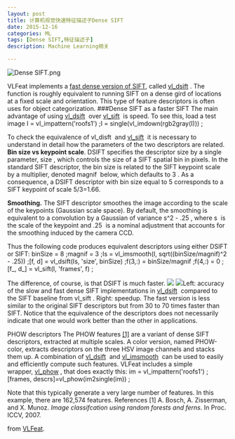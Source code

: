 ```yaml
---
layout: post
title: 计算机视觉快速特征描述子Dense SIFT
date: 2015-12-16
categories: ML
tags: [Dense SIFT,特征描述子]
description: Machine Learning相关

---
```



![Dense SIFT.png](http://upload-images.jianshu.io/upload_images/1174946-87a7914a8274b357.png?imageMogr2/auto-orient/strip%7CimageView2/2/w/1240)

VLFeat implements a [fast dense version of SIFT](http://www.vlfeat.org/api/dsift.html), called [vl_dsift](http://www.vlfeat.org/matlab/vl_dsift.html)
. The function is roughly equivalent to running SIFT on a dense gird of locations at a fixed scale and orientation. This type of feature descriptors is often uses for object categorization.
###Dense SIFT as a faster SIFT
The main advantage of using [vl_dsift](http://www.vlfeat.org/matlab/vl_dsift.html)
 over [vl_sift](http://www.vlfeat.org/matlab/vl_sift.html)
 is speed. To see this, load a test image
I = vl_impattern('roofs1') ;I = single(vl_imdown(rgb2gray(I))) ;

To check the equivalence of vl_disft
 and [vl_sift](http://www.vlfeat.org/matlab/vl_sift.html)
 it is necessary to understand in detail how the parameters of the two descriptors are related.
**Bin size vs keypoint scale**. DSIFT specifies the descriptor size by a single parameter, size
, which controls the size of a SIFT spatial bin in pixels. In the standard SIFT descriptor, the bin size is related to the SIFT keypoint scale by a multiplier, denoted magnif
 below, which defaults to 3
. As a consequence, a DSIFT descriptor with bin size equal to 5 corresponds to a SIFT keypoint of scale 5/3=1.66.

**Smoothing.** The SIFT descriptor smoothes the image according to the scale of the keypoints (Gaussian scale space). By default, the smoothing is equivalent to a convolution by a Gaussian of variance s^2 - .25
, where s
 is the scale of the keypoint and .25
 is a nominal adjustment that accounts for the smoothing induced by the camera CCD.

Thus the following code produces equivalent descriptors using either DSIFT or SIFT:
binSize = 8 ;magnif = 3 ;Is = vl_imsmooth(I, sqrt((binSize/magnif)^2 - .25)) ;[f, d] = vl_dsift(Is, 'size', binSize) ;f(3,:) = binSize/magnif ;f(4,:) = 0 ;[f_, d_] = vl_sift(I, 'frames', f) ;

The difference, of course, is that DSIFT is much faster.
![](http://upload-images.jianshu.io/upload_images/1174946-d37ff13771df6ecb.jpg?imageMogr2/auto-orient/strip%7CimageView2/2/w/1240) ![](http://upload-images.jianshu.io/upload_images/1174946-5f3776040db78a26.jpg?imageMogr2/auto-orient/strip%7CimageView2/2/w/1240)Left: accuracy of the slow and fast dense SIFT implementations in [vl_dsift](http://www.vlfeat.org/matlab/vl_dsift.html)
 compared to the SIFT baseline from vl_sift
. Right: speedup. The fast version is less similar to the original SIFT descriptors but from 30 to 70 times faster than SIFT. Notice that the equivalence of the descriptors does not necessarily indicate that one would work better than the other in applications.

PHOW descriptors
The PHOW features [[1]](http://www.vlfeat.org/overview/dsift.html#ref1) are a variant of dense SIFT descriptors, extracted at multiple scales. A color version, named PHOW-color, extracts descriptors on the three HSV image channels and stacks them up. A combination of [vl_dsift](http://www.vlfeat.org/matlab/vl_dsift.html)
 and [vl_imsmooth](http://www.vlfeat.org/matlab/vl_imsmooth.html)
 can be used to easily and efficiently compute such features.
VLFeat includes a simple wrapper, [vl_phow](http://www.vlfeat.org/matlab/vl_phow.html)
, that does exactly this:
im = vl_impattern('roofs1') ;[frames, descrs]=vl_phow(im2single(im)) ;

Note that this typically generate a very large number of features. In this example, there are 162,574 features.
References
[1] A. Bosch, A. Zisserman, and X. Munoz. *Image classifcation using random forests and ferns.* In Proc. ICCV, 2007.

from [VLFeat](http://www.vlfeat.org/overview/dsift.html).














